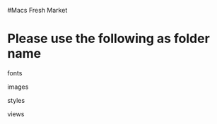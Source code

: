 #Macs Fresh Market

Please use the following as folder name
========================================

fonts

images

styles

views
